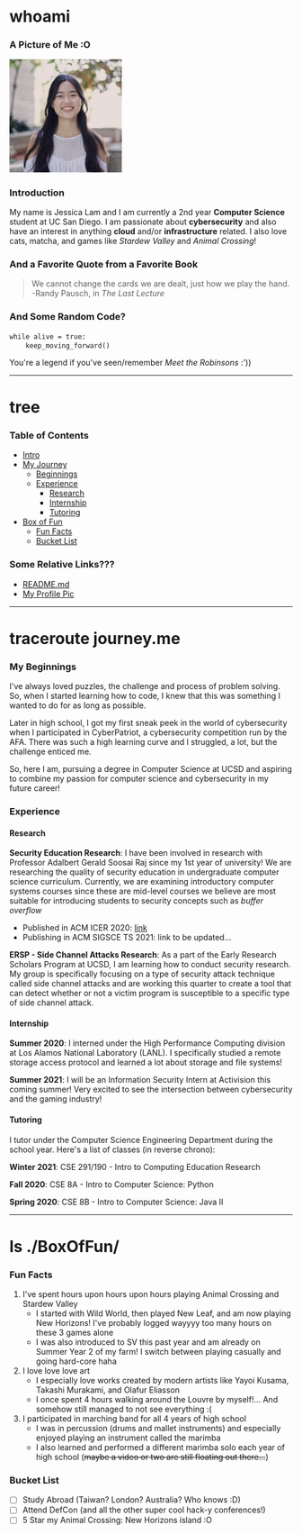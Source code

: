 # whoami
### A Picture of Me :O
<img src="./Jessica_Lam.jpeg" alt="my profile picture" width="200"/>

### Introduction
My name is Jessica Lam and I am currently a 2nd year **Computer Science** student at UC San Diego. I am passionate about **cybersecurity** and also have an interest in anything **cloud** and/or **infrastructure** related. I also love cats, matcha, and games like *Stardew Valley* and *Animal Crossing*!

### And a Favorite Quote from a Favorite Book
> We cannot change the cards we are dealt, just how we play the hand.
>   -Randy Pausch, in *The Last Lecture*

### And Some Random Code?
```
while alive = true:
    keep_moving_forward()
```
You're a legend if you've seen/remember *Meet the Robinsons* :'))

---

# tree
### Table of Contents
- [Intro](https://jesslam948.github.io/#whoami)
- [My Journey](https://jesslam948.github.io/#traceroute-journeyme)
    - [Beginnings](https://jesslam948.github.io/#my-beginnings)
    - [Experience](https://jesslam948.github.io/#experience)
        - [Research](https://jesslam948.github.io/#research)
        - [Internship](https://jesslam948.github.io/#internship)
        - [Tutoring](https://jesslam948.github.io/#tutoring)
- [Box of Fun](https://jesslam948.github.io/#ls-boxoffun)
    - [Fun Facts](https://jesslam948.github.io/#fun-facts)
    - [Bucket List](https://jesslam948.github.io/#bucket-list)

### Some Relative Links???
- [README.md](./README.md)
- [My Profile Pic](./Jessica_Lam.jpeg)

---

# traceroute journey.me
### My Beginnings
I've always loved puzzles, the challenge and process of problem solving. So, when I started learning how to code, I knew that this was something I wanted to do for as long as possible.

Later in high school, I got my first sneak peek in the world of cybersecurity when I participated in CyberPatriot, a cybersecurity competition run by the AFA. There was such a high learning curve and I struggled, a lot, but the challenge enticed me.

So, here I am, pursuing a degree in Computer Science at UCSD and aspiring to combine my passion for computer science and cybersecurity in my future career!

### Experience
#### Research
**Security Education Research**: I have been involved in research with Professor Adalbert Gerald Soosai Raj since my 1st year of university! We are researching the quality of security education in undergraduate computer science curriculum. Currently, we are examining introductory computer systems courses since these are mid-level courses we believe are most suitable for introducing students to security concepts such as *buffer overflow*
- Published in ACM ICER 2020: [link](https://dl.acm.org/doi/10.1145/3372782.3406266)
- Publishing in ACM SIGSCE TS 2021: link to be updated...

**ERSP - Side Channel Attacks Research**: As a part of the Early Research Scholars Program at UCSD, I am learning how to conduct security research. My group is specifically focusing on a type of security attack technique called side channel attacks and are working this quarter to create a tool that can detect whether or not a victim program is susceptible to a specific type of side channel attack.

#### Internship
**Summer 2020**: I interned under the High Performance Computing division at Los Alamos National Laboratory (LANL). I specifically studied a remote storage access protocol and learned a lot about storage and file systems!

**Summer 2021**: I will be an Information Security Intern at Activision this coming summer! Very excited to see the intersection between cybersecurity and the gaming industry!

#### Tutoring
I tutor under the Computer Science Engineering Department during the school year. Here's a list of classes (in reverse chrono):

**Winter 2021**: CSE 291/190 - Intro to Computing Education Research

**Fall 2020**: CSE 8A - Intro to Computer Science: Python

**Spring 2020**: CSE 8B - Intro to Computer Science: Java II

---

# ls ./BoxOfFun/
### Fun Facts
1. I've spent hours upon hours upon hours playing Animal Crossing and Stardew Valley
    - I started with Wild World, then played New Leaf, and am now playing New Horizons! I've probably logged wayyyy too many hours on these 3 games alone
    - I was also introduced to SV this past year and am already on Summer Year 2 of my farm! I switch between playing casually and going hard-core haha
2. I love love love art
    - I especially love works created by modern artists like Yayoi Kusama, Takashi Murakami, and Olafur Eliasson
    - I once spent 4 hours walking around the Louvre by myself!... And somehow still managed to not see everything :(
3. I participated in marching band for all 4 years of high school
    - I was in percussion (drums and mallet instruments) and especially enjoyed playing an instrument called the marimba
    - I also learned and performed a different marimba solo each year of high school (~~maybe a video or two are still floating out there...~~)

### Bucket List
- [ ]  Study Abroad (Taiwan? London? Australia? Who knows :D)
- [ ]  Attend DefCon (and all the other super cool hack-y conferences!)
- [ ]  5 Star my Animal Crossing: New Horizons island :O